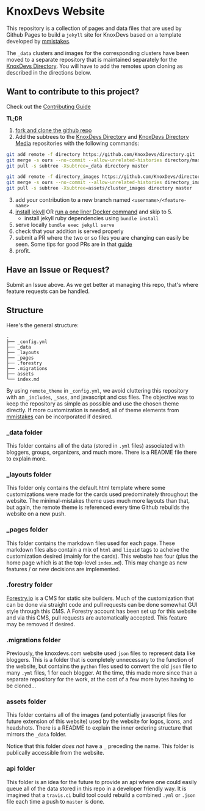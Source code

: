 # KnoxDevs Website

This repository is a collection of pages and data files that are used by Github Pages to build a `jekyll` site for KnoxDevs based on a template developed by [mmistakes](https://github.com/mmistakes/minimal-mistakes).

The `_data` clusters and images for the corresponding clusters have been moved to a separate repository that is maintained separately for the [KnoxDevs Directory](https://github.com/KnoxDevs/directory.git). You will have to add the remotes upon cloning as described in the directions below.

## Want to contribute to this project?

Check out the [Contributing Guide](https://github.com/KnoxDevs/knoxdevs.github.io/blob/master/Contributing.md)

**TL;DR**
1. [fork and clone the github repo](https://guides.github.com/activities/forking/)
2. Add the subtrees to the [KnoxDevs Directory](https://github.com/KnoxDevs/directory.git) and [KnoxDevs Directory Media](https://github.com/KnoxDevs/directory_images.git) repositories with the following commands:
```bash
git add remote -f directory https://github.com/KnoxDevs/directory.git
git merge -s ours --no-commit --allow-unrelated-histories directory/master
git pull -s subtree -Xsubtree=_data directory master

git add remote -f directory_images https://github.com/KnoxDevs/directory.git
git merge -s ours --no-commit --allow-unrelated-histories directory_images/master
git pull -s subtree -Xsubtree=assets/cluster_images directory master
```
3. add your contribution to a new branch named `<username>/<feature-name>`
4. [install jekyll](https://jekyllrb.com/docs/installation/) OR [run a one liner Docker command](https://github.com/KnoxDevs/knoxdevs.github.io/blob/master/Contributing.md#docker-image) and skip to 5.
    - install jekyll ruby dependencies using `bundle install`
5. serve locally `bundle exec jekyll serve`
6. check that your addition is served properly
7. submit a PR where the two or so files you are changing can easily
   be seen. Some tips for good PRs are in that
   [guide](https://github.com/KnoxDevs/knoxdevs.github.io/blob/master/Contributing.md)
8. profit. 

## Have an Issue or Request?

Submit an Issue above. As we get better at managing this repo, that's where feature requests can be handled.

## Structure
Here's the general structure:

```
.
├── _config.yml
├── _data
├── _layouts
├── _pages
├── .forestry
├── .migrations
├── assets
└── index.md
```

By using `remote_theme` in `_config.yml`, we avoid cluttering this repository with an `_includes`, `_sass`, and javascript and css files. The objective was to keep the repository as simple as possible and use the chosen theme directly. If more customization is needed, all of theme elements from [mmistakes](https://github.com/mmistakes/minimal-mistakes) can be incorporated if desired.

### _data folder

This folder contains all of the data (stored in `.yml` files) associated with bloggers, groups, organizers, and much more. There is a README file there to explain more.

### _layouts folder

This folder only contains the default.html template where some customizations were made for the cards used predominately throughout the website. The minimal-mistakes theme uses much more layouts than that, but again, the remote theme is referenced every time Github rebuilds the website on a new push.

### _pages folder

This folder contains the markdown files used for each page. These markdown files also contain a mix of `html` and `liquid` tags to acheive the customization desired (mainly for the cards). This website has four (plus the home page which is at the top-level `index.md`). This may change as new features / or new decisions are implemented.

### .forestry folder

[Forestry.io](https://forestry.io) is a CMS for static site builders. Much of the customization that can be done via straight code and pull requests can be done somewhat GUI style through this CMS. A Forestry account has been set up for this website and via this CMS, pull requests are automatically accepted. This feature may be removed if desired.

### .migrations folder

Previously, the knoxdevs.com website used `json` files to represent data like bloggers. This is a folder that is completely unnecessary to the function of the website, but contains the `python` files used to convert the old `json` file to many `.yml` files, 1 for each blogger. At the time, this made more since than a separate repository for the work, at the cost of a few more bytes having to be cloned...

### assets folder

This folder contains all of the images (and potentially javascript files for future extension of this website) used by the website for logos, icons, and headshots. There is a README to explain the inner ordering structure that mirrors the `_data` folder.

Notice that this folder _does not_ have a `_` preceding the name. This folder is publically accessible from the website.

### api folder

This folder is an idea for the future to provide an api where one could easily queue all of the data stored in this repo in a developer friendly way. It is imagined that a `travis.ci` build tool could rebuild a combined `.yml` or `.json` file each time a push to `master` is done.
